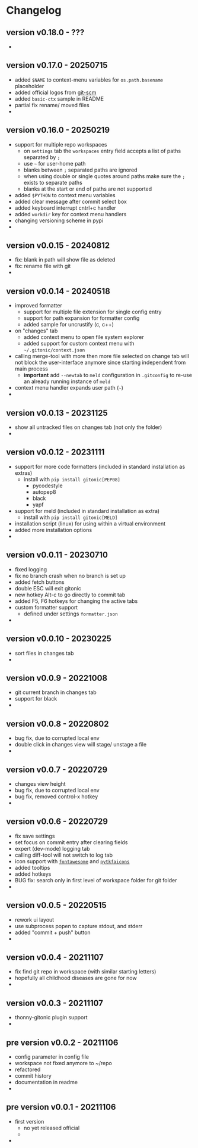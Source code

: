  
# Changelog


## version v0.18.0 - ???
- 


## version v0.17.0 - 20250715
- added `$NAME` to context-menu variables for `os.path.basename` placeholder
- added official logos from [git-scm](https://git-scm.com/downloads/logos)
- added `basic-ctx` sample in README
- partial fix rename/ moved files
- 


## version v0.16.0 - 20250219

- support for multiple repo workspaces
  - on `settings` tab the `workspaces` entry field accepts a 
    list of paths separated by `;`
  - use `~` for user-home path 
  - blanks between `;` separated paths are ignored
  - when using double or single quotes around paths make sure the `;` exists to separate paths
  - blanks at the start or end of paths are not supported
- added `$PYTHON` to context menu variables
- added clear message after commit select box
- added keyboard interrupt cntrl+c handler
- added `workdir` key for context menu handlers
- changing versioning scheme in pypi 
- 


## version v0.0.15 - 20240812

- fix: blank in path will show file as deleted
- fix: rename file with git
- 


## version v0.0.14 - 20240518

- improved formatter 
  - support for multiple file extension for single config entry 
  - support for path expansion for formatter config
  - added sample for uncrustify (c, c++)
- on "changes" tab
  - added context menu to open file system explorer
  - added support for custom context menu with `~/.gitonic/context.json`
- calling merge-tool with more then more file selected on change tab will 
 not block the user-interface anymore since starting independent from main process
  - **important** add `--newtab` to `meld` configuration in `.gitconfig` 
   to re-use an already running instance of `meld`
- context menu handler expands user path (`~`)
- 


## version v0.0.13 - 20231125

- show all untracked files on changes tab (not only the folder)
- 


## version v0.0.12 - 20231111

- support for more code formatters (included in standard installation as extras)
  - install with `pip install gitonic[PEP08]`
    - pycodestyle
    - autopep8
    - black
    - yapf 
- support for meld (included in standard installation as extra)
  - install with `pip install gitonic[MELD]`
- installation script (linux) for using within a virtual environment 
- added more installation options
- 


## version v0.0.11 - 20230710

- fixed logging
- fix no branch crash when no branch is set up 
- added fetch buttons
- double ESC will exit gitonic
- new hotkey Alt-c to go directly to commit tab
- added F5, F6 hotkeys for changing the active tabs
- custom formatter support
  - defined under settings `formatter.json`
-


## version v0.0.10 - 20230225

- sort files in changes tab
- 


## version v0.0.9 - 20221008

- git current branch in changes tab
- support for black
- 


## version v0.0.8 - 20220802

- bug fix, due to corrupted local env
- double click in changes view will stage/ unstage a file
- 


## version v0.0.7 - 20220729

- changes view height
- bug fix, due to corrupted local env
- bug fix, removed control-x hotkey
- 


## version v0.0.6 - 20220729

- fix save settings 
- set focus on commit entry after clearing fields
- expert (dev-mode) logging tab
- calling diff-tool will not switch to log tab
- icon support with 
  [`fontawesome`](https://github.com/FortAwesome/Font-Awesome)
  and 
  [`pytkfaicons`](https://github.com/kr-g/pytkfaicons)
- added tooltips
- added hotkeys
- BUG fix: search only in first level of workspace folder for git folder
- 


## version v0.0.5 - 20220515

- rework ui layout
- use subprocess popen to capture stdout, and stderr
- added "commit + push" button 
- 


## version v0.0.4 - 20211107

- fix find git repo in workspace (with similar starting letters)
- hopefully all childhood diseases are gone for now
- 


## version v0.0.3 - 20211107

- thonny-gitonic plugin support
- 


## pre version v0.0.2 - 20211106

- config parameter in config file
- workspace not fixed anymore to ~/repo
- refactored 
- commit history
- documentation in readme
- 


## pre version v0.0.1 - 20211106

- first version 
  - no yet released official 
  - 
-
